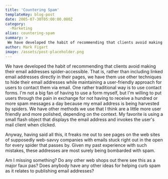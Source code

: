 ```yaml
---
title: 'Countering Spam'
templateKey: blog-post
date: 2005-07-30T05:00:00.000Z
category: 
  -Marketing
alias: countering-spam
summary: > 
 We have developed the habit of recommending that clients avoid making their email addresses spider-accessible. That is, rather than including linked email addresses directly in their pages, we have them use other techniques to hide their email addresses while maintaining a user-friendly approach for users to contact them via email. One rather traditional way is to use contact forms.
author: Mark Figart
image: /assets/post-placeholder.png
---
```


We have developed the habit of recommending that clients avoid making their email addresses spider-accessible. That is, rather than including linked email addresses directly in their pages, we have them use other techniques to hide their email addresses while maintaining a user-friendly approach for users to contact them via email. One rather traditional way is to use contact forms. I'm not a big fan of having to use a form myself, but I'm willing to put users through the pain in exchange for not having to receive a hundred or more spam messages a day because my email address is being harvested by spiders. We have other methods we use that I think are a little more user friendly and more polished, depending on the context. My favorite is using a small flash object that displays the email address and invokes the user's mail client when clicked.

Anyway, having said all this, it freaks me out to see pages on the web sites of supposedly web-savvy companies with emails stuck right out in the open for every spider that passes by. Given my past experience with such mistakes, these addresses are most surely being bombarded with spam.

Am I missing something? Do any other web shops out there see this as a major faux pas? Does anybody have any other ideas for helping curb spam as it relates to publishing email addresses?